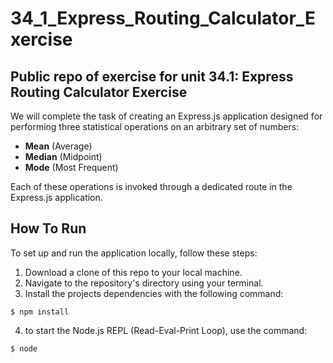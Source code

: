 # 34_1_Express_Routing_Calculator_Exercise
## Public repo of exercise for unit 34.1: Express Routing Calculator Exercise
We will complete the task of creating an Express.js application designed for performing three statistical operations on an arbitrary set of numbers:

- **Mean** (Average)
- **Median** (Midpoint)
- **Mode** (Most Frequent)

Each of these operations is invoked through a dedicated route in the Express.js application.

## How To Run
To set up and run the application locally, follow these steps:

1. Download a clone of this repo to your local machine.
2. Navigate to the repository's directory using your terminal.
3. Install the projects dependencies with the following command:
```
$ npm install
```
4. to start the Node.js REPL (Read-Eval-Print Loop), use the command:
```
$ node
```